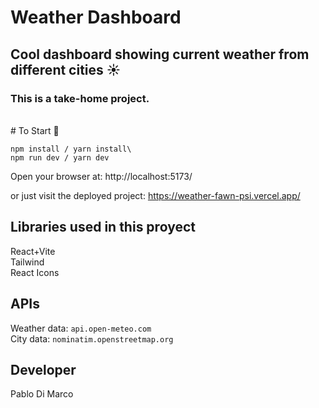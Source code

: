 # Weather Dashboard

## Cool dashboard showing current weather from different cities ☀️

### This is a take-home project.

<br/>
# To Start 🚀

```
npm install / yarn install\
npm run dev / yarn dev
```

Open your browser at: http://localhost:5173/ <br/>

or just visit the deployed project:
https://weather-fawn-psi.vercel.app/

## Libraries used in this proyect

React+Vite\
Tailwind\
React Icons <br/>

## APIs

Weather data: `api.open-meteo.com` \
City data: `nominatim.openstreetmap.org`

## Developer

Pablo Di Marco
